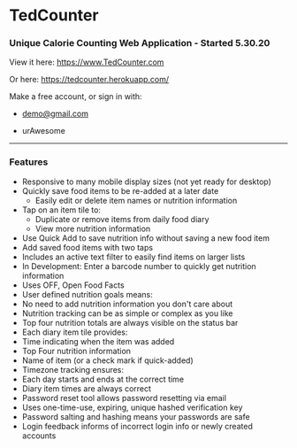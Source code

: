 # TedCounter
### Unique Calorie Counting Web Application - Started 5.30.20

View it here: https://www.TedCounter.com

Or here: https://tedcounter.herokuapp.com/

Make a free account, or sign in with:

- demo@gmail.com

- urAwesome

---

### Features

* Responsive to many mobile display sizes (not yet ready for desktop)
* Quickly save food items to be re-added at a later date
  * Easily edit or delete item names or nutrition information
* Tap on an item tile to:
  * Duplicate or remove items from daily food diary
  * View more nutrition information
* Use Quick Add to save nutrition info without saving a new food item
* Add saved food items with two taps
 * Includes an active text filter to easily find items on larger lists
* In Development: Enter a barcode number to quickly get nutrition information
 * Uses OFF, Open Food Facts
* User defined nutrition goals means:
 * No need to add nutrition information you don't care about
 * Nutrition tracking can be as simple or complex as you like
* Top four nutrition totals are always visible on the status bar
* Each diary item tile provides:
 * Time indicating when the item was added
 * Top Four nutrition information
 * Name of item (or a check mark if quick-added)
* Timezone tracking ensures:
 * Each day starts and ends at the correct time
 * Diary item times are always correct
* Password reset tool allows password resetting via email
 * Uses one-time-use, expiring, unique hashed verification key
* Password salting and hashing means your passwords are safe
* Login feedback informs of incorrect login info or newly created accounts
